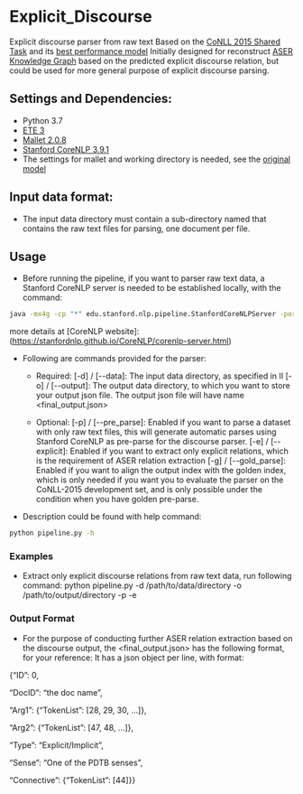 # Explicit_Discourse
Explicit discourse parser from raw text
Based on the [CoNLL 2015 Shared Task](https://www.cs.brandeis.edu/~clp/conll15st/intro.html) and its [best performance model](https://github.com/lanmanok/conll2015_discourse)
Initially designed for reconstruct [ASER Knowledge Graph](https://hkust-knowcomp.github.io/ASER/) based on the predicted explicit discourse relation, but could be used for more general purpose of explicit discourse parsing.
## Settings and Dependencies:
* Python 3.7
* [ETE 3](http://etetoolkit.org/docs/latest/index.html)
* [Mallet 2.0.8](http://mallet.cs.umass.edu/download.php)
* [Stanford CoreNLP 3.9.1](https://stanfordnlp.github.io/CoreNLP/history.html)
* The settings for mallet and working directory is needed, see the [original model](https://github.com/lanmanok/conll2015_discourse)
## Input data format:
* The input data directory must contain a sub-directory named <raw> that contains the raw text files for parsing, one document per file. 

## Usage
* Before running the pipeline, if you want to parser raw text data, a Stanford CoreNLP server is needed to be established locally, with the command:
```Bash
java -mx4g -cp "*" edu.stanford.nlp.pipeline.StanfordCoreNLPServer -port 9000 -timeout 15000
```
more details at [CoreNLP website]:(https://stanfordnlp.github.io/CoreNLP/corenlp-server.html)
* Following are commands provided for the parser:
  * Required:
  [-d] / [--data]: The input data directory, as specified in II
  [-o] / [--output]: The output data directory, to which you want to store your output json file. The output json file will have name <final_output.json>

  * Optional:
  [-p] / [--pre_parse]: Enabled if you want to parse a dataset with only raw text files, this will generate automatic parses using Stanford CoreNLP as pre-parse for the discourse parser.
  [-e] / [--explicit]: Enabled if you want to extract only explicit relations, which is the requirement of ASER relation extraction
  [-g] / [--gold_parse]: Enabled if you want to align the output index with the golden index, which is only needed if you want you to evaluate the parser on the CoNLL-2015 development set, and is only possible under the condition when you have golden pre-parse.
* Description could be found with help command:
```Bash
python pipeline.py -h
```
### Examples
* Extract only explicit discourse relations from raw text data, run following command:
python pipeline.py -d /path/to/data/directory -o /path/to/output/directory -p -e

### Output Format
* For the purpose of conducting further ASER relation extraction based on the discourse output, the <final_output.json> has the following format, for your reference:
It has a json object per line, with format:

{“ID”: 0, 

“DocID”: “the doc name”, 

“Arg1”: {“TokenList”: [28, 29, 30, …]}, 

“Arg2”: {“TokenList”: [47, 48, …]}, 

“Type”: “Explicit/Implicit”, 

“Sense”: “One of the PDTB senses”, 

“Connective”: {“TokenList”: [44]}}


